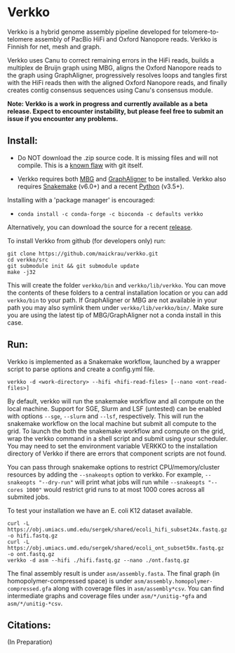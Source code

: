 # Verkko

Verkko is a hybrid genome assembly pipeline developed for
telomere-to-telomere assembly of PacBio HiFi and Oxford Nanopore reads.
Verkko is Finnish for net, mesh and graph.

Verkko uses Canu to correct remaining errors in the HiFi reads, builds a
multiplex de Bruijn graph using MBG, aligns the Oxford Nanopore reads to the
graph using GraphAligner, progressively resolves loops and tangles first with
the HiFi reads then with the aligned Oxford Nanopore reads, and finally
creates contig consensus sequences using Canu's consensus module.

**Note: Verkko is a work in progress and currently available as a beta
release. Expect to encounter instability, but please feel free to submit
an issue if you encounter any problems.**

## Install:

* Do NOT download the .zip source code.  It is missing files and will not compile.  This is a [known flaw](https://github.com/dear-github/dear-github/issues/214) with git itself.

* Verkko requires both [MBG](https://github.com/maickrau/MBG) and [GraphAligner](https://github.com/maickrau/GraphAligner) to be installed. Verkko also requires [Snakemake](https://snakemake.readthedocs.io/en/stable/) (v6.0+) and a recent [Python](https://www.python.org) (v3.5+).

Installing with a 'package manager' is encouraged:
  * `conda install -c conda-forge -c bioconda -c defaults verkko`

Alternatively, you can download the source for a recent [release](https://github.com/maickrau/verkko/releases).

To install Verkko from github (for developers only) run:

    git clone https://github.com/maickrau/verkko.git
    cd verkko/src
    git submodule init && git submodule update
    make -j32

This will create the folder `verkko/bin` and `verkko/lib/verkko`. You can move the contents of these folders to a central installation location or you can add `verkko/bin` to your path. If GraphAligner or MBG are not available in your path you may also symlink them under `verkko/lib/verkko/bin/`. Make sure you are using the latest tip of MBG/GraphAligner not a conda install in this case.

## Run:

Verkko is implemented as a Snakemake workflow, launched by a wrapper script to parse options
and create a config.yml file.

    verkko -d <work-directory> --hifi <hifi-read-files> [--nano <ont-read-files>]

By default, verkko will run the snakemake workflow and all compute on the local machine. Support for SGE, Slurm and LSF (untested) can be enabled with options `--sge`, `--slurm` and `--lsf`, respectively. This will run the snakemake workflow on the local machine but submit all compute to the grid. To launch the both the snakemake workflow and compute on the grid, wrap the verkko command in a shell script and submit using your scheduler.  You may need to set the environment variable VERKKO to the installation directory of Verkko if there are errors that component scripts are not found.

You can pass through snakemake options to restrict CPU/memory/cluster resources by adding the `--snakeopts` option to verkko. For example, `--snakeopts "--dry-run"` will print what jobs will run while `--snakeopts "--cores 1000"` would restrict grid runs to at most 1000 cores across all submited jobs.

To test your installation we have an E. coli K12 dataset available. 

    curl -L https://obj.umiacs.umd.edu/sergek/shared/ecoli_hifi_subset24x.fastq.gz -o hifi.fastq.gz
    curl -L https://obj.umiacs.umd.edu/sergek/shared/ecoli_ont_subset50x.fastq.gz -o ont.fastq.gz
    verkko -d asm --hifi ./hifi.fastq.gz --nano ./ont.fastq.gz

The final assembly result is under `asm/assembly.fasta`. The final graph (in homopolymer-compressed space) is under `asm/assembly.homopolymer-compressed.gfa` along with coverage files in `asm/assembly*csv`. You can find intermediate graphs and coverage files under `asm/*/unitig-*gfa` and `asm/*/unitig-*csv`.

## Citations:
 
(In Preparation)
